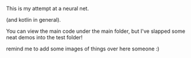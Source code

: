 This is my attempt at a neural net.

(and kotlin in general).


You can view the main code under the main folder, but I've slapped some neat demos into the test folder!

remind me to add some images of things over here someone :)
